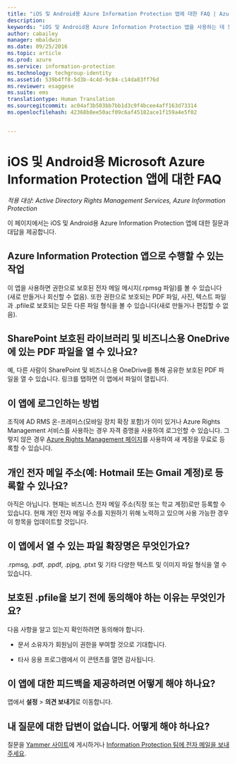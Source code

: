 ```yaml
---
title: "iOS 및 Android용 Azure Information Protection 앱에 대한 FAQ | Azure Information Protection"
description: 
keywords: "iOS 및 Android용 Azure Information Protection 앱을 사용하는 데 도움이 되는 몇 가지 질문과 대답"
author: cabailey
manager: mbaldwin
ms.date: 09/25/2016
ms.topic: article
ms.prod: azure
ms.service: information-protection
ms.technology: techgroup-identity
ms.assetid: 539b4ff8-5d3b-4c4d-9c84-c14da83ff76d
ms.reviewer: esaggese
ms.suite: ems
translationtype: Human Translation
ms.sourcegitcommit: ac04af3b503bb7bb1d3c9f4bcee4aff163d73314
ms.openlocfilehash: 42368b8ee50acf09c6af45182ace1f159a4e5f02


---
```


# iOS 및 Android용 Microsoft Azure Information Protection 앱에 대한 FAQ

*적용 대상: Active Directory Rights Management Services, Azure Information Protection*

이 페이지에서는 iOS 및 Android용 Azure Information Protection 앱에 대한 질문과 대답을 제공합니다.

## Azure Information Protection 앱으로 수행할 수 있는 작업

이 앱을 사용하면 권한으로 보호된 전자 메일 메시지(.rpmsg 파일)를 볼 수 있습니다(새로 만들거나 회신할 수 없음). 또한 권한으로 보호되는 PDF 파일, 사진, 텍스트 파일과 .pfile로 보호되는 모든 다른 파일 형식을 볼 수 있습니다(새로 만들거나 편집할 수 없음). 

## SharePoint 보호된 라이브러리 및 비즈니스용 OneDrive에 있는 PDF 파일을 열 수 있나요?

예, 다른 사람이 SharePoint 및 비즈니스용 OneDrive를 통해 공유한 보호된 PDF 파일을 열 수 있습니다. 링크를 탭하면 이 앱에서 파일이 열립니다. 

## 이 앱에 로그인하는 방법

조직에 AD RMS 온-프레미스(모바일 장치 확장 포함)가 이미 있거나 Azure Rights Management 서비스를 사용하는 경우 자격 증명을 사용하여 로그인할 수 있습니다. 그렇지 않은 경우 [Azure Rights Management 페이지](https://portal.office.com/signup?sku=rms&ru=https%3A%2F%2Fportal.azurerms.com%2F%23%2Fdownload)를 사용하여 새 계정을 무료로 등록할 수 있습니다.

## 개인 전자 메일 주소(예: Hotmail 또는 Gmail 계정)로 등록할 수 있나요?

아직은 아닙니다. 현재는 비즈니스 전자 메일 주소(직장 또는 학교 계정)로만 등록할 수 있습니다. 현재 개인 전자 메일 주소를 지원하기 위해 노력하고 있으며 사용 가능한 경우 이 항목을 업데이트할 것입니다.

## 이 앱에서 열 수 있는 파일 확장명은 무엇인가요?

.rpmsg, .pdf, .ppdf, .pjpg, .ptxt 및 기타 다양한 텍스트 및 이미지 파일 형식을 열 수 있습니다.

## 보호된 .pfile을 보기 전에 동의해야 하는 이유는 무엇인가요?

다음 사항을 알고 있는지 확인하려면 동의해야 합니다.

- 문서 소유자가 회원님이 권한을 부여할 것으로 기대합니다.

- 타사 응용 프로그램에서 이 콘텐츠를 열면 감사됩니다.

##  이 앱에 대한 피드백을 제공하려면 어떻게 해야 하나요?

앱에서 **설정** > **의견 보내기**로 이동합니다.


## 내 질문에 대한 답변이 없습니다. 어떻게 해야 하나요?

질문을 [Yammer 사이트](http://www.yammer.com/AskIPTeam)에 게시하거나 [Information Protection 팀에 전자 메일을 보내 주세요](mailto:askIPteam@microsoft.com?subject=Question%20about%20Azure%20Information%20Protection%20app).



<!--HONumber=Sep16_HO4-->


